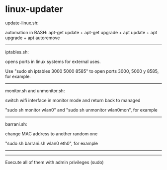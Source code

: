 # linux-updater

update-linux.sh:

automation in BASH: apt-get update + apt-get upgrade + apt update + apt upgrade + apt autoremove

------------------------------------------------------------------------------------------------------------------

iptables.sh:

opens ports in linux systems for external uses.

Use "sudo sh iptables 3000 5000 8585" to open ports 3000, 5000 y 8585, for example.

------------------------------------------------------------------------------------------------------------------

monitor.sh and unmonitor.sh:

switch wifi interface in monitor mode and return back to managed

"sudo sh monitor wlan0" and "sudo sh unmonitor wlan0mon", for example

------------------------------------------------------------------------------------------------------------------

barrani.sh:

change MAC address to another random one

"sudo sh barrani.sh wlan0 eth0", for example

------------------------------------------------------------------------------------------------------------------
------------------------------------------------------------------------------------------------------------------

Execute all of them with admin privileges (sudo)
